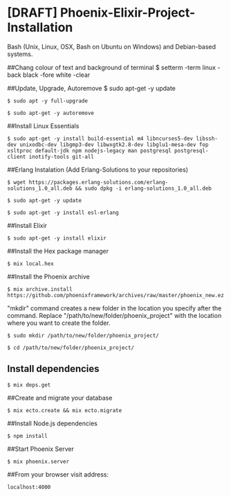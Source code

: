 # [DRAFT] Phoenix-Elixir-Project-Installation

Bash (Unix, Linux, OSX, Bash on Ubuntu on Windows) and Debian-based systems.

##Chang colour of text and background of terminal
    $ setterm -term linux -back black -fore white -clear
    
##Update, Upgrade, Autoremove
    $ sudo apt-get -y update

    $ sudo apt -y full-upgrade

    $ sudo apt-get -y autoremove

##Install Linux Essentials

    $ sudo apt-get -y install build-essential m4 libncurses5-dev libssh-dev unixodbc-dev libgmp3-dev libwxgtk2.8-dev libglu1-mesa-dev fop xsltproc default-jdk npm nodejs-legacy man postgresql postgresql-client inotify-tools git-all

##Erlang Instalation (Add Erlang-Solutions to your repositories)

    $ wget https://packages.erlang-solutions.com/erlang-solutions_1.0_all.deb && sudo dpkg -i erlang-solutions_1.0_all.deb

    $ sudo apt-get -y update

    $ sudo apt-get -y install esl-erlang

##Install Elixir

    $ sudo apt-get -y install elixir

##Install the Hex package manager

    $ mix local.hex

##Install the Phoenix archive

    $ mix archive.install https://github.com/phoenixframework/archives/raw/master/phoenix_new.ez

"mkdir" command creates a new folder in the location you specify after the command. Replace "/path/to/new/folder/phoenix_project" with the location where you want to create the folder.

    $ sudo mkdir /path/to/new/folder/phoenix_project/

    $ cd /path/to/new/folder/phoenix_project/

## Install dependencies

    $ mix deps.get

##Create and migrate your database

    $ mix ecto.create && mix ecto.migrate

##Install Node.js dependencies

    $ npm install

##Start Phoenix Server

    $ mix phoenix.server

##From your browser visit address:

    localhost:4000
